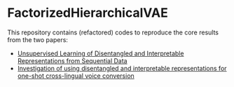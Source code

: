 # FactorizedHierarchicalVAE

This repository contains (refactored) codes to reproduce the core results from the two papers:
* [Unsupervised Learning of Disentangled and Interpretable Representations from Sequential Data](https://arxiv.org/abs/1709.07902)
* [Investigation of using disentangled and interpretable representations
for one-shot cross-lingual voice conversion](https://arxiv.org/pdf/1808.05294.pdf)
